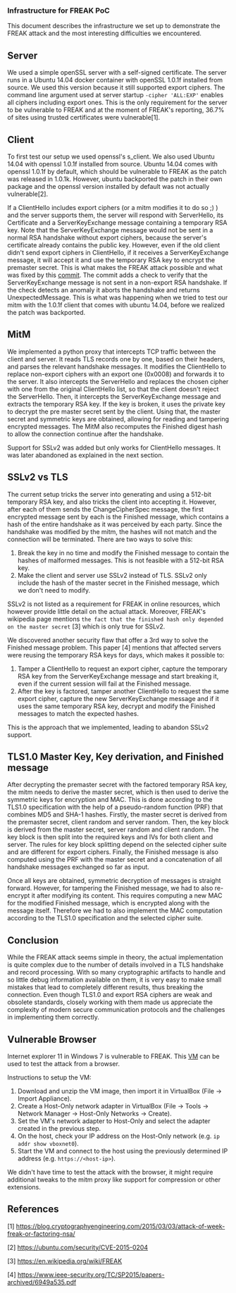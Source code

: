 ### Infrastructure for FREAK PoC

This document describes the infrastructure we set up to demonstrate the FREAK attack and the most interesting difficulties we encountered.

## Server

We used a simple openSSL server with a self-signed certificate. The server runs in a Ubuntu 14.04 docker container with openSSL 1.0.1f installed from source. We used this version because it still supported export ciphers. The command line argument used at server
startup `-cipher 'ALL:EXP'` enables all ciphers including export ones. This is the only requirement for the server to be vulnerable to FREAK and at the moment of FREAK's reporting, 36.7% of sites using trusted certificates were vulnerable[1].

## Client

To first test our setup we used openssl's s_client. We also used Ubuntu 14.04 with openssl 1.0.1f installed from source. Ubuntu 14.04 comes with openssl 1.0.1f by default, which should be vulnerable to FREAK as the patch was released in 1.0.1k. However, ubuntu
backported the patch in their own package and the openssl version installed by default was not actually vulnerable[2]. 

If a ClientHello includes export ciphers (or a mitm modifies it to do so ;) ) and the server supports them, the server will respond
with ServerHello, its Certificate and a ServerKeyExchange message containing a temporary RSA key. Note that the ServerKeyExchange message would not be sent in a normal RSA handshake without export ciphers, because the server's certificate already contains the public key. However, even if the old client didn't send export ciphers in ClientHello, if it receives a ServerKeyExchange message, it will accept it and use the temporary RSA key to encrypt the premaster secret. This is what makes the FREAK attack possible and what was fixed by this [commit](https://git.openssl.org/gitweb/?p=openssl.git;a=commit;h=5f0d4f7f6f1b8e3f4c3e2e6f4b5a5c6c3e2e6f4b).
The commit adds a check to verify that the ServerKeyExchange message is not sent in a non-export RSA handshake. If the check
detects an anomaly it aborts the handshake and returns UnexpectedMessage. This is what was happening when we tried to test our mitm
with the 1.0.1f client that comes with ubuntu 14.04, before we realized the patch was backported.

## MitM

We implemented a python proxy that intercepts TCP traffic between the client and server. It reads TLS records one by one, based
on their headers, and parses the relevant handshake messages. It modifies the ClientHello to replace non-export ciphers with an export one (0x0008) and forwards it to the server. It also intercepts the ServerHello and replaces the chosen cipher with one from the original ClientHello list, so that the client doesn't reject the ServerHello. Then, it intercepts the ServerKeyExchange message and extracts the temporary RSA key. If the key is broken, it uses the private key to decrypt the pre master secret sent by the client. Using that, the master secret and symmetric keys are obtained, allowing for reading and tampering encrypted messages. The MitM also recomputes the Finished digest hash to allow the connection continue after the handshake.

Support for SSLv2 was added but only works for ClientHello messages. It was later abandoned as explained in the next section.

## SSLv2 vs TLS

The current setup tricks the server into generating and using a 512-bit temporary RSA key, and also tricks the client into accepting it. However, after each of them sends the ChangeCipherSpec message, the first encrypted message sent by each is the Finished message, which contains a hash of the entire handshake as it was perceived by each party. Since the handshake was modified by the mitm, the hashes will not match and the connection will be terminated. There are two ways to solve this:
1. Break the key in no time and modify the Finished message to contain the hashes of malformed messages. This is not feasible with a 512-bit RSA key.
2. Make the client and server use SSLv2 instead of TLS. SSLv2 only include the hash of the master secret in the Finished message,
which we don't need to modify.

SSLv2 is not listed as a requirement for FREAK in online resources, which however provide little detail on the actual attack. Moreover, FREAK's wikipedia page mentions `the fact that the finished hash only depended on the master secret` [3] which is only
true for SSLv2.

We discovered another security flaw that offer a 3rd way to solve the Finished message problem. This paper [4] mentions that affected servers were reusing the temporary RSA keys for days, which makes it possible to:

1. Tamper a ClientHello to request an export cipher, capture the temporary RSA key from the ServerKeyExchange message and start
    breaking it, even if the current session will fail at the Finished message.
2. After the key is factored, tamper another ClientHello to request the same export cipher, capture the new ServerKeyExchange message and if it uses the same temporary RSA key, decrypt and modify the Finished messages to match the expected hashes.

This is the approach that we implemented, leading to abandon SSLv2 support. 

## TLS1.0 Master Key, Key derivation, and Finished message

After decrypting the premaster secret with the factored temporary RSA key, the mitm needs to derive the master secret, which is then
used to derive the symmetric keys for encryption and MAC. This is done according to the TLS1.0 specification with the help of a pseudo-random function (PRF) that combines MD5 and SHA-1 hashes. Firstly, the master secret is derived from the premaster secret, client random and server random. Then, the key block is derived from the master secret, server random and client random. The key block is then split into the required keys and IVs for both client and server. The rules for key block splitting depend on the selected cipher suite and are different for export ciphers. Finally, the Finished message is also computed using the PRF with the master secret and a concatenation of all handshake messages exchanged so far as input. 

Once all keys are obtained, symmetric decryption of messages is straight forward. However, for tampering the Finished message, we had to also re-encrypt it after modifying its content. This requires computing a new MAC for the modified Finished message, which is encrypted along with the message itself. Therefore we had to also implement the MAC computation according to the TLS1.0 specification and the selected cipher suite.


## Conclusion

While the FREAK attack seems simple in theory, the actual implementation is quite complex due to the number of details involved in a TLS handshake and record processing. With so many cryptographic artifacts to handle and so little debug information available on them,
it is very easy to make small mistakes that lead to completely different results, thus breaking the connection. Even though TLS1.0 and
export RSA ciphers are weak and obsolete standards, closely working with them made us appreciate the complexity of modern secure communication protocols and the challenges in implementing them correctly.

## Vulnerable Browser

Internet explorer 11 in Windows 7 is vulnerable to FREAK. This [VM](https://archive.org/download/modern.ie-vm/IE11.Win7.VirtualBox.zip) can be used to test the attack from a browser.

Instructions to setup the VM:
1. Download and unzip the VM image, then import it in VirtualBox (File -> Import Appliance).
2. Create a Host-Only network adapter in VirtualBox (File -> Tools -> Network Manager -> Host-Only Networks -> Create).
3. Set the VM's network adapter to Host-Only and select the adapter created in the previous step.
4. On the host, check your IP address on the Host-Only network (e.g. `ip addr show vboxnet0`).
5. Start the VM and connect to the host using the previously determined IP address (e.g. `https://<host-ip>`).


We didn't have time to test the attack with the browser, it might require additional tweaks to the mitm proxy like support for compression or other extensions.

## References

[1] https://blog.cryptographyengineering.com/2015/03/03/attack-of-week-freak-or-factoring-nsa/

[2] https://ubuntu.com/security/CVE-2015-0204

[3] https://en.wikipedia.org/wiki/FREAK

[4] https://www.ieee-security.org/TC/SP2015/papers-archived/6949a535.pdf